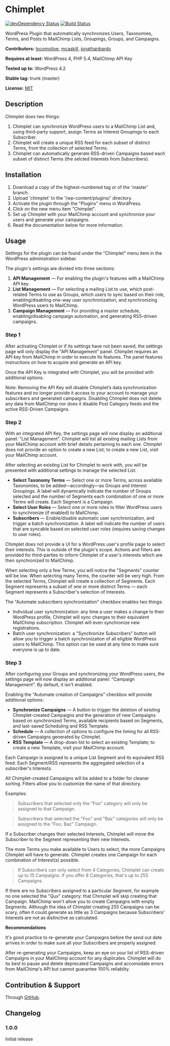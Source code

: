 # Chimplet

[![devDependency Status](https://david-dm.org/locomotivemtl/wordpress-chimplet/dev-status.svg)](https://david-dm.org/locomotivemtl/wordpress-chimplet#info=devDependencies) [![Build Status](https://travis-ci.org/locomotivemtl/wordpress-chimplet.png?branch=develop)](https://travis-ci.org/locomotivemtl/wordpress-chimplet)

WordPress Plugin that automatically synchronizes Users, Taxonomies, Terms, and Posts to MailChimp Lists, Groupings, Groups, and Campaigns.

**Contributors:** [locomotive](https://github.com/locomotivemtl), [mcaskill](https://github.com/mcaskill), [jonathanbardo](https://github.com/jonathanbardo)

**Requires at least:** WordPress 4, PHP 5.4, MailChimp API Key

**Tested up to:** WordPress 4.2

**Stable tag:** trunk (master)

**License:** [MIT](http://en.wikipedia.org/wiki/MIT_License)

## Description

Chimplet does two things:

1. Chimplet can synchronize WordPress users to a MailChimp List and, using third-party support, assign Terms as Interest Groupings to each Subscriber.
2. Chimplet will create a unique RSS feed for each subset of distinct Terms, from the collection of selected Terms.
2. Chimplet can automatically generate RSS-driven Campaigns based each subset of distinct Terms (the selcted Interests from Subscribers).


## Installation

1. Download a copy of the highest-numbered tag _or_ of the 'master' branch.
2. Upload 'chimplet' to the '/wp-content/plugins/' directory.
3. Activate the plugin through the "Plugins" menu in WordPress.
4. Click on the new menu item "Chimplet".
5. Set up Chimplet with your MailChimp account and synchronize your users and generate your campaigns.
6. Read the documentation below for more information.

## Usage

Settings for the plugin can be found under the "Chimplet" menu item in the WordPress administration sidebar.

The plugin's settings are divided into three sections:

1. **API Management** — For enabling the plugin's features with a MailChimp API key.
2. **List Management** — For selecting a mailing List to use, which post-related Terms to use as Groups, which users to sync based on their role, enabling/disabling one-way user synchronization, and synchronizing WordPress users to MailChimp.
3. **Campaign Management** — For providing a master schedule, enabling/disabling campaign automation, and generating RSS-driven campaigns.

### Step 1

After activating Chimplet or if its settings have not been saved, the settings page will only display the "API Management" panel. Chimplet requires an API key from MailChimp in order to execute its features. The panel features instructions on how to acquire and generate an API key.

Once the API Key is integrated with Chimplet, you will be provided with additional options.

Note: Removing the API Key will disable Chimplet’s data synchronization features and no longer provide it access to your account to manage your subscribers and generated campaigns. Disabling Chimplet does not delete any data from MailChimp nor does it disable Post Category feeds and the active RSS-Driven Campaigns.

### Step 2

With an integrated API Key, the settings page will now display an additional panel: "List Management". Chimplet will list all existing mailing Lists from your MailChimp account with brief details pertaining to each one. Chimplet does not provide an option to create a new List; to create a new List, visit your MailChimp account.

After selecting an existing List for Chimplet to work with, you will be presented with additional settings to manage the selected List:

* **Select Taxonomy Terms** — Select one or more Terms, across available Taxonomies, to be added—accordingly—as Groups and Interest Groupings. A label will dynamically indicate the number of Groups selected and the number of Segments each combination of one or more Terms will create. Each Segment is a Campaign.
* **Select User Roles** — Select one or more roles to filter WordPress users to synchronize (if enabled) to MailChimp.
* **Subscribers** — Enable/disable automatic user synchronization, and trigger a batch synchronization. A label will indicate the number of users that are syncable based on selected user roles (requires saving changes to user roles).

Chimplet does not provide a UI for a WordPress user's profile page to select their interests. This is outside of the plugin's scope. Actions and filters are provided for third-parties to inform Chimplet of a user's interests which are then synchronized to MailChimp.

When selecting only a few Terms, you will notice the "Segments" counter will be low. When selecting many Terms, the counter will be very high. From the selected Terms, Chimplet will create a collection of Segments. Each Segment represents a subset of one or more distinct Terms — each Segment represents a Subscriber's selection of Interests.

The "Automate subscribers synchronization" checkbox enables two things:

* Individual user synchronization: any time a user makes a change to their WordPress profile, Chimplet will sync changes to their equivalent MailChimp subscription. Chimplet will even synchronize new registrations.
* Batch user synchronization: a "Synchronize Subscribers" button will allow you to trigger a batch synchronization of all eligible WordPress users to MailChimp. This option can be used at any time to make sure everyone is up to date.

### Step 3

After configuring your Groups and synchronizing your WordPress users, the settings page will now display an additional panel: "Campaign Management". By default, it isn't enabled.

Enabling the "Automate creation of Campaigns" checkbox will provide additional options:

* **Synchronize Campaigns** — A button to trigger the deletion of existing Chimplet-created Campaigns and the generation of new Campaigns based on synchronized Terms, available recipients based on Segments, and last-saved Scheduling and RSS Template.
* **Schedule** — A collection of options to configure the timing for all RSS-driven Campaigns generated by Chimplet.
* **RSS Template** — A drop-down list to select an existing Template; to create a new Template, visit your MailChimp account.

Each Campaign is assigned to a unique List Segment and its equivalent RSS feed. Each Segment/RSS represents the aggregated selection of a subscriber's Interests.

All Chimplet-created Campaigns will be added to a folder for cleaner sorting. Filters allow you to customize the name of that directory.

Examples:

> Subscribers that selected only the "Foo" category will only be assigned to that Campaign.

> Subscribers that selected the "Foo" and "Baz" categories will only be assigned to the "Foo, Baz" Campaign.

If a Subscriber changes their selected Interests, Chimplet will move the Subscriber to the Segment representing their new Interests.

The more Terms you make available to Users to select, the more Campaigns Chimplet will have to generate. Chimplet creates one Campaign for each combination of Interest(s) possible.

> If Subscribers can only select from 4 Categories, Chimplet can create up to 15 Campaigns. If you offer 8 Categories, that's up to 255 Campaigns.

If there are no Subscribers assigned to a particular Segment, for example no one selected the "Qux" category: that Chimplet will skip creating that Campaign. MailChimp won't allow you to create Campaigns with empty Segments. Although the idea of Chimplet creating 255 Campaigns can be scary, often it could generate as little as 3 Campaigns because Subscribers' Interests are not as distinctive as calculated.

**Recommendations**

It's good practice to re-generate your Campaigns before the send out date arrives in order to make sure all your Subscribers are properly assigned.

After re-generating your Campaigns, keep an eye on your list of RSS-driven Campaigns in your MailChimp account for any duplicates. Chimplet will do its best to pause and delete deprecated Campaigns and accomodate errors from MailChimp's API but cannot guarantee 100% reliablity.

## Contribution & Support

Through [GitHub](https://github.com/locomotivemtl/wordpress-chimplet/issues).

## Changelog

### 1.0.0

Initial release
